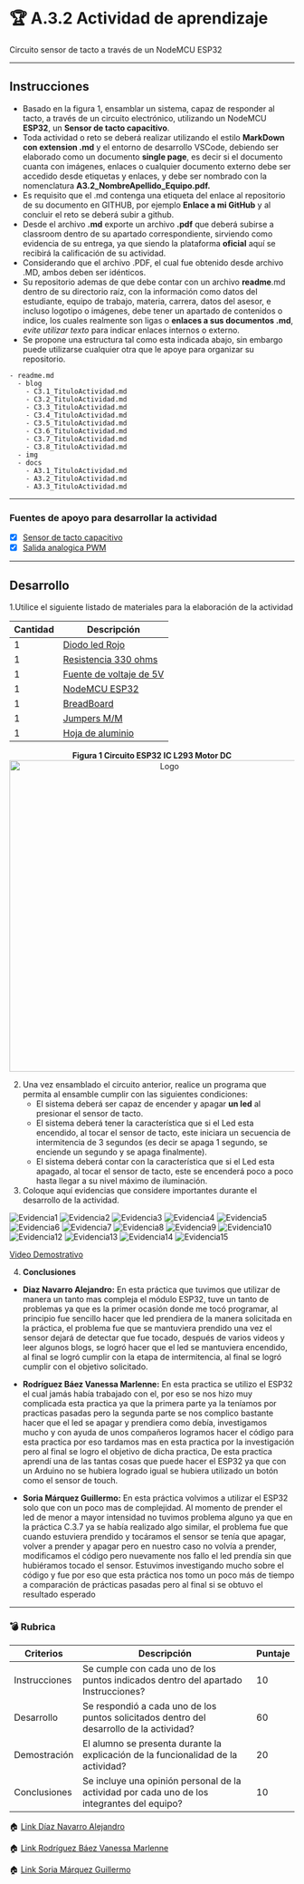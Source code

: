# :trophy: A.3.2 Actividad de aprendizaje

Circuito sensor de tacto a través de un NodeMCU ESP32
___

## Instrucciones

- Basado en la figura 1, ensamblar un sistema, capaz de responder al tacto, a través de un circuito electrónico, utilizando un NodeMCU **ESP32**, un  **Sensor de tacto capacitivo**.
- Toda actividad o reto se deberá realizar utilizando el estilo **MarkDown con extension .md** y el entorno de desarrollo VSCode, debiendo ser elaborado como un documento **single page**, es decir si el documento cuanta con imágenes, enlaces o cualquier documento externo debe ser accedido desde etiquetas y enlaces, y debe ser nombrado con la nomenclatura **A3.2_NombreApellido_Equipo.pdf.**
- Es requisito que el .md contenga una etiqueta del enlace al repositorio de su documento en GITHUB, por ejemplo **Enlace a mi GitHub** y al concluir el reto se deberá subir a github.
- Desde el archivo **.md** exporte un archivo **.pdf** que deberá subirse a classroom dentro de su apartado correspondiente, sirviendo como evidencia de su entrega, ya que siendo la plataforma **oficial** aquí se recibirá la calificación de su actividad.
- Considerando que el archivo .PDF, el cual fue obtenido desde archivo .MD, ambos deben ser idénticos.
- Su repositorio ademas de que debe contar con un archivo **readme**.md dentro de su directorio raíz, con la información como datos del estudiante, equipo de trabajo, materia, carrera, datos del asesor, e incluso logotipo o imágenes, debe tener un apartado de contenidos o indice, los cuales realmente son ligas o **enlaces a sus documentos .md**, _evite utilizar texto_ para indicar enlaces internos o externo.
- Se propone una estructura tal como esta indicada abajo, sin embargo puede utilizarse cualquier otra que le apoye para organizar su repositorio.
  
```
- readme.md
  - blog
    - C3.1_TituloActividad.md
    - C3.2_TituloActividad.md
    - C3.3_TituloActividad.md
    - C3.4_TituloActividad.md
    - C3.5_TituloActividad.md
    - C3.6_TituloActividad.md
    - C3.7_TituloActividad.md
    - C3.8_TituloActividad.md
  - img
  - docs
    - A3.1_TituloActividad.md
    - A3.2_TituloActividad.md
    - A3.3_TituloActividad.md
```
___

### Fuentes de apoyo para desarrollar la actividad

- [x] [Sensor de tacto capacitivo](https://randomnerdtutorials.com/esp32-touch-pins-arduino-ide/)
- [x] [Salida analogica PWM](https://randomnerdtutorials.com/esp32-pwm-arduino-ide/)

___

## Desarrollo

1.Utilice el siguiente listado de materiales para la elaboración de la actividad

| Cantidad | Descripción                                                                                                                                                                                                                |
| -------- | -------------------------------------------------------------------------------------------------------------------------------------------------------------------------------------------------------------------------- |
| 1        | [Diodo led Rojo](http://www.geekbotelectronics.com/producto/led-difuso-rojo-5-mm/?fbclid=IwAR2K_EKbt2bLc8DudtMlrobIGe9_nxTQeBX7MGTMVcHy1JOX4oEUy6e80KA)                                                                                                                                                                                                            |
| 1        | [Resistencia 330 ohms](http://www.geekbotelectronics.com/producto/resistencia-330-ohm-14-w/)                                                                                                                                                                                                      |
| 1        | [Fuente de voltaje de 5V](https://cdmxelectronica.com/producto/fuente-de-alimentacion-5v-10a/?fbclid=IwAR15RfMlezmFFmyANYkic_s4v92n-gDb2LmEmYoXCV5cpHwf0rorGInB5JU)                                                                                                                                                                                                   |
| 1        | [NodeMCU ESP32](https://www.amazon.com.mx/ESP-32-ESP-32S-ESP-WROOM-32-ESP32-S-desarrollo/dp/B07TBFC75Z/ref=sr_1_2?__mk_es_MX=%C3%85M%C3%85%C5%BD%C3%95%C3%91&dchild=1&keywords=esp32&qid=1599003438&sr=8-2)                |
| 1        | [BreadBoard](https://www.amazon.com.mx/Deke-Home-Breadboard-distribuci%C3%B3n-electr%C3%B3nica/dp/B086C9HK7V/ref=sr_1_22?__mk_es_MX=%C3%85M%C3%85%C5%BD%C3%95%C3%91&dchild=1&keywords=breadboard&qid=1599003455&sr=8-22)   |
| 1        | [Jumpers M/M](https://www.amazon.com.mx/ELEGOO-Macho-Hembra-Macho-Macho-Hembra-Hembra-Protoboard/dp/B06ZXSQ5WG/ref=sr_1_1?__mk_es_MX=%C3%85M%C3%85%C5%BD%C3%95%C3%91&dchild=1&keywords=jumper+wires&qid=1599003519&sr=8-1) |
| 1        | [Hoja de aluminio](https://articulo.mercadolibre.com.mx/MLM-809626212-kirkland-papel-aluminio-500-hojas-30x27cm-grueso-resistente-_JM#position=6&type=item&tracking_id=72981c0a-4b7b-46dc-9a8f-48d5fb9f4e8d)                                                                                                                                        
<p align="center"> 
    <strong>Figura 1 Circuito ESP32 IC L293 Motor DC</strong>
    <img alt="Logo" src="../img/C3.x_ESP32_Touch_sensitive_led_schematic.jpg"
    width=550 height=550>
</p>

2. Una vez ensamblado el circuito anterior, realice un programa que permita al ensamble cumplir con las siguientes condiciones:
    - El sistema deberá ser capaz de encender y apagar **un led** al presionar el sensor de tacto.
    - El sistema deberá tener la característica que si el Led esta encendido, al tocar el sensor de tacto, este iniciara un secuencia de intermitencia de 3 segundos (es decir se apaga 1 segundo, se enciende un segundo y se apaga finalmente).
    - El sistema deberá contar con la característica que si el Led esta apagado, al tocar el sensor de tacto, este se encenderá poco a poco hasta llegar a su nivel máximo de iluminación.
3. Coloque aquí evidencias que considere importantes durante el desarrollo de la actividad.

![Evidencia1](../img/A3.2E1.jpg)
![Evidencia2](../img/A3.2E2.jpg)
![Evidencia3](../img/A3.2E2.2.png)
![Evidencia4](../img/A3.2E2.3.png)
![Evidencia5](../img/A3.2E3.png)
![Evidencia6](../img/A3.2E4.png)
![Evidencia7](../img/A3.2E5.png)
![Evidencia8](../img/A3.2E6.png)
![Evidencia9](../img/A3.2E7.png)
![Evidencia10](../img/A3.2E8.png)
![Evidencia12](../img/A3.2E9.png)
![Evidencia13](../img/A3.2E10.png)
![Evidencia14](../img/A3.2E11.png)
![Evidencia15](../img/A3.2E12.png)

[Video Demostrativo](https://drive.google.com/file/d/12wxVzegiGYQwuhd8QNXWkHAMUl-ulVy4/view?usp=sharing)

4. **Conclusiones**

* **Diaz Navarro Alejandro:** En esta práctica que tuvimos que utilizar de manera un tanto mas compleja el módulo ESP32, tuve un tanto de problemas ya que es la primer ocasión donde me tocó programar, al principio fue sencillo hacer que led prendiera de la manera solicitada en la práctica, el problema fue que se mantuviera prendido una vez el sensor dejará de detectar que fue tocado, después de varios videos y leer algunos blogs, se logró hacer que el led se mantuviera encendido, al final se logró cumplir con la etapa de intermitencia, al final se logró cumplir con el objetivo solicitado.

* **Rodríguez Báez Vanessa Marlenne:** En esta practica se utilizo el ESP32 el cual jamás había trabajado con el, por eso se nos hizo muy complicada esta practica ya que la primera parte ya la teníamos por practicas pasadas pero la segunda parte se nos complico bastante hacer que el led se apagar y prendiera como debía, investigamos mucho y con ayuda de unos compañeros logramos hacer el código para esta practica por eso tardamos mas en esta practica por la investigación pero al final se logro el objetivo de dicha practica, De esta practica aprendí una de las tantas cosas que puede hacer el ESP32 ya que con un Arduino no se hubiera logrado igual se hubiera utilizado un botón como el sensor de touch.

* **Soria Márquez Guillermo:** En esta práctica volvimos a utilizar el ESP32 solo que con un poco mas de complejidad. Al momento de prender el led de menor a mayor intensidad no tuvimos problema alguno ya que en la práctica C.3.7 ya se había realizado algo similar, el problema fue que cuando estuviera prendido y tocáramos el sensor se tenía que apagar, volver a prender y apagar pero en nuestro caso no volvía a prender, modificamos el código pero nuevamente nos fallo el led prendía sin que hubiéramos tocado el sensor. Estuvimos investigando mucho sobre el código y fue por eso que esta práctica nos tomo un poco más de tiempo a comparación de prácticas pasadas pero al final si se obtuvo el resultado esperado
___

### :bomb: Rubrica

| Criterios     | Descripción                                                                                  | Puntaje |
| ------------- | -------------------------------------------------------------------------------------------- | ------- |
| Instrucciones | Se cumple con cada uno de los puntos indicados dentro del apartado Instrucciones?            | 10      |
| Desarrollo    | Se respondió a cada uno de los puntos solicitados dentro del desarrollo de la actividad?     | 60      |
| Demostración  | El alumno se presenta durante la explicación de la funcionalidad de la actividad?            | 20      |
| Conclusiones  | Se incluye una opinión personal de la actividad  por cada uno de los integrantes del equipo? | 10      |


:house: [Link  Díaz Navarro Alejandro](https://github.com/AlejandroDiaz96/SistemasProgramables2020)

:house: [Link Rodríguez Báez Vanessa Marlenne](https://github.com/vanessamRodriguez/Sistemas_Programables)

:house: [Link Soria Márquez Guillermo](https://github.com/GuillermoSoria97/Sistemas_P)